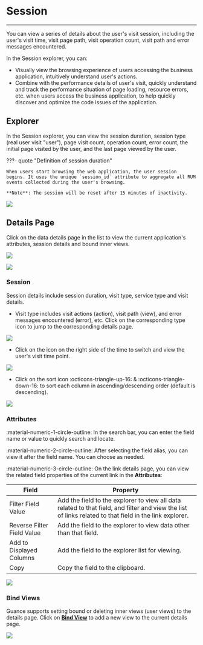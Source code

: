 # Session

---

You can view a series of details about the user's visit session, including the user's visit time, visit page path, visit operation count, visit path and error messages encountered.

In the Session explorer, you can:

- Visually view the browsing experience of users accessing the business application, intuitively understand user's actions.
- Combine with the performance details of user's visit, quickly understand and track the performance situation of page loading, resource errors, etc. when users access the business application, to help quickly discover and optimize the code issues of the application.

## Explorer

In the Session explorer, you can view the session duration, session type (real user visit "user"), page visit count, operation count, error count, the initial page visited by the user, and the last page viewed by the user.

???- quote "Definition of session duration"

    When users start browsing the web application, the user session begins. It uses the unique `session_id` attribute to aggregate all RUM events collected during the user's browsing.

    **Note**: The session will be reset after 15 minutes of inactivity.

![](../img/12.rum_explorer_1.png)

## Details Page

Click on the data details page in the list to view the current application's attributes, session details and bound inner views.

![](../img/12.rum_explorer_1.1.png)


![](../img/12.rum_explorer_1.4.png)

### Session

Session details include session duration, visit type, service type and visit details.

- Visit type includes visit actions (action), visit path (view), and error messages encountered (error), etc. Click on the corresponding type icon to jump to the corresponding details page.

![](../img/session-talk.gif)

- Click on the icon on the right side of the time to switch and view the user's visit time point.

![](../img/12.rum_explorer_1.2.png)

- Click on the sort icon :octicons-triangle-up-16: & :octicons-triangle-down-16: to sort each column in ascending/descending order (default is descending).

![](../img/session-talk-1.gif)


### Attributes

:material-numeric-1-circle-outline: In the search bar, you can enter the field name or value to quickly search and locate.

:material-numeric-2-circle-outline: After selecting the field alias, you can view it after the field name. You can choose as needed.

:material-numeric-3-circle-outline: On the link details page, you can view the related field properties of the current link in the **Attributes**:

| Field | Property |
| --- | --- |
| Filter Field Value | Add the field to the explorer to view all data related to that field, and filter and view the list of links related to that field in the link explorer. |
| Reverse Filter Field Value | Add the field to the explorer to view data other than that field. |
| Add to Displayed Columns | Add the field to the explorer list for viewing. |
| Copy | Copy the field to the clipboard. |

![](../img/extension.gif)

### Bind Views

Guance supports setting bound or deleting inner views (user views) to the details page. Click on [**Bind View**](../../scene/inner-view/bind-view.md) to add a new view to the current details page.

![](../img/1.rum_session_11.png)
